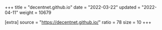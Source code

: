 +++
title = "decentnet.github.io"
date = "2022-03-22"
updated = "2022-04-11"
weight = 10679

[extra]
source = "https://decentnet.github.io/"
ratio = 78
size = 10
+++
